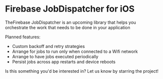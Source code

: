 # Firebase JobDispatcher for iOS

TheFirebase JobDispatcher is an upcoming library that helps you
orchestrate the work that needs to be done in your application

Planned features:
- Custom backoff and retry strategies
- Arrange for jobs to run only when connected to a Wifi network
- Arrange to have jobs executed periodically
- Persist jobs across app restarts and device reboots

Is this something you'd be interested in? Let us know by starring the project!
